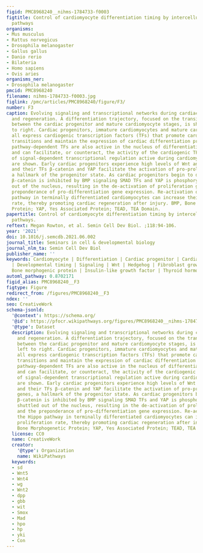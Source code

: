 ```yaml
---
figid: PMC8968240__nihms-1784733-f0003
figtitle: Control of cardiomyocyte differentiation timing by intercellular signaling
  pathways
organisms:
- Mus musculus
- Rattus norvegicus
- Drosophila melanogaster
- Gallus gallus
- Danio rerio
- Bilateria
- Homo sapiens
- Ovis aries
organisms_ner:
- Drosophila melanogaster
pmcid: PMC8968240
filename: nihms-1784733-f0003.jpg
figlink: /pmc/articles/PMC8968240/figure/F3/
number: F3
caption: Evolving signaling and transcriptional networks during cardiac differentiation
  and regeneration. A differentiation trajectory, focused on the transitions occurring
  between the cardiac progenitor and mature cardiomyocyte stages, is shown from left
  to right. Cardiac progenitors, immature cardiomyocytes and mature cardiomyocytes
  all express cardiogenic transcription factors (TFs) that promote cardiac differentiation
  transitions and maintain the expression of cardiac differentiation products. Signaling
  pathway-dependent TFs are also active in the nucleus of differentiating progenitors
  and can facilitate, or counteract, the activity of the cardiogenic TFs. Examples
  of signal-dependent transcriptional regulation active during cardiomyocyte differentiation
  are shown. Early cardiac progenitors experience high levels of Wnt and Hippo signaling,
  and their TFs β-catenin and YAP facilitate the activation of pro-proliferation genes,
  a hallmark of the progenitor state. As cardiac progenitors begin to differentiate,
  β-catenin is inhibited by BMP signaling SMAD TFs and YAP is phosphorylated and shuttled
  out of the nucleus, resulting in the de-activation of proliferation genes and the
  preponderance of pro-differentiation gene expression. Re-activation of the Hippo
  pathway in terminally differentiated cardiomyocytes can increase their proliferation
  rate, thereby promoting cardiac regeneration after injury. BMP, Bone Morphogenetic
  Protein; YAP, Yes Associated Protein; TEAD, TEA Domain.
papertitle: Control of cardiomyocyte differentiation timing by intercellular signaling
  pathways.
reftext: Megan Rowton, et al. Semin Cell Dev Biol. ;118:94-106.
year: '2021'
doi: 10.1016/j.semcdb.2021.06.002
journal_title: Seminars in cell & developmental biology
journal_nlm_ta: Semin Cell Dev Biol
publisher_name: ''
keywords: Cardiomyocyte | Differentiation | Cardiac progenitor | Cardiac regeneration
  | Developmental timing | Signaling | Wnt | Hedgehog | Fibroblast growth factor |
  Bone morphogenic protein | Insulin-like growth factor | Thyroid hormone | Hippo
automl_pathway: 0.8702171
figid_alias: PMC8968240__F3
figtype: Figure
redirect_from: /figures/PMC8968240__F3
ndex: ''
seo: CreativeWork
schema-jsonld:
  '@context': https://schema.org/
  '@id': https://pfocr.wikipathways.org/figures/PMC8968240__nihms-1784733-f0003.html
  '@type': Dataset
  description: Evolving signaling and transcriptional networks during cardiac differentiation
    and regeneration. A differentiation trajectory, focused on the transitions occurring
    between the cardiac progenitor and mature cardiomyocyte stages, is shown from
    left to right. Cardiac progenitors, immature cardiomyocytes and mature cardiomyocytes
    all express cardiogenic transcription factors (TFs) that promote cardiac differentiation
    transitions and maintain the expression of cardiac differentiation products. Signaling
    pathway-dependent TFs are also active in the nucleus of differentiating progenitors
    and can facilitate, or counteract, the activity of the cardiogenic TFs. Examples
    of signal-dependent transcriptional regulation active during cardiomyocyte differentiation
    are shown. Early cardiac progenitors experience high levels of Wnt and Hippo signaling,
    and their TFs β-catenin and YAP facilitate the activation of pro-proliferation
    genes, a hallmark of the progenitor state. As cardiac progenitors begin to differentiate,
    β-catenin is inhibited by BMP signaling SMAD TFs and YAP is phosphorylated and
    shuttled out of the nucleus, resulting in the de-activation of proliferation genes
    and the preponderance of pro-differentiation gene expression. Re-activation of
    the Hippo pathway in terminally differentiated cardiomyocytes can increase their
    proliferation rate, thereby promoting cardiac regeneration after injury. BMP,
    Bone Morphogenetic Protein; YAP, Yes Associated Protein; TEAD, TEA Domain.
  license: CC0
  name: CreativeWork
  creator:
    '@type': Organization
    name: WikiPathways
  keywords:
  - sd
  - Wnt5
  - Wnt4
  - wg
  - Wnt2
  - dpp
  - gbb
  - wit
  - Smox
  - Mad
  - hpo
  - hp
  - yki
  - Con
---
```

